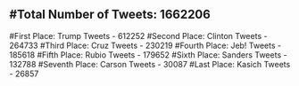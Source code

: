 #Total Number of Tweets: 1662206 
---
#First Place: Trump Tweets - 612252
#Second Place: Clinton Tweets - 264733
#Third Place: Cruz Tweets - 230219
#Fourth Place: Jeb! Tweets - 185618
#Fifth Place: Rubio Tweets - 179652
#Sixth Place: Sanders Tweets - 132788
#Seventh Place: Carson Tweets - 30087
#Last Place: Kasich Tweets - 26857
